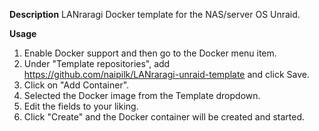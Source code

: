 **Description**
LANraragi Docker template for the NAS/server OS Unraid.

**Usage**
1. Enable Docker support and then go to the Docker menu item.
2. Under "Template repositories", add https://github.com/naipilk/LANraragi-unraid-template and click Save.
3. Click on "Add Container".
4. Selected the Docker image from the Template dropdown.
5. Edit the fields to your liking.
6. Click "Create" and the Docker container will be created and started.
